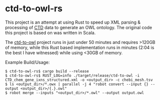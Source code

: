# ctd-to-owl-rs

This project is an attempt at using Rust to speed up XML parsing & processing of [CTD](http://ctdbase.org) data to generate an OWL ontology.  The original code this project is based on was written in Scala.

The [ctd-to-owl](https://github.com/balhoff/ctd-to-owl) project runs in just under 50 minutes and requires >120GB of memory, while this Rust based implementation runs in minutes (2:04 is the best I have witnessed) while using <30GB of memory.

Example Build/Usage:
```
$ ctd-to-owl-rs$ cargo build --release
$ ctd-to-owl-rs$ RUST_LOG=info ./target/release/ctd-to-owl -i CTD_chem_gene_ixns_structured.xml -o <output_dir> -c chebi_mesh.tsv
$ ls <output_dir>/*.owx | parallel -j 4 "robot convert --input {} --output <output_dir>/{.}.owl"
$ robot merge --inputs "<output_dir>/*.owl" --output output.owl
```
